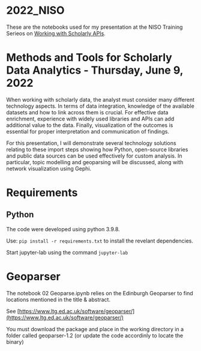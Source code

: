 # 2022_NISO

These are the notebooks used for my presentation at the NISO Training Serieos on [Working with Scholarly APIs](https://www.niso.org/events/working-scholarly-apis-niso-training-series). 

# Methods and Tools for Scholarly Data Analytics - Thursday, June 9, 2022
When working with scholarly data, the analyst must consider many different technology aspects. In terms of data integration, knowledge of the available datasets and how to link across them is crucial. For effective data enrichment, experience with widely used libraries and APIs can add additional value to the data. Finally, visualization of the outcomes is essential for proper interpretation and communication of findings.
 
For this presentation, I will demonstrate several technology solutions relating to these import steps showing how Python, open-source libraries and public data sources can be used effectively for custom analysis. In particular, topic modelling and geoparsing will be discussed, along with network visualization using Gephi.

# Requirements

## Python
The code were developed using python 3.9.8.

Use: ``pip install -r requirements.txt`` to install the revelant dependencies.

Start jupyter-lab using the command ``jupyter-lab``

# Geoparser
The notebook 02 Geoparse.ipynb relies on the Edinburgh Geoparser to find locations mentioned in the title & abstract.

See [https://www.ltg.ed.ac.uk/software/geoparser/](https://www.ltg.ed.ac.uk/software/geoparser/)

You must download the package and place in the working directory in a folder called geoparser-1.2 (or update the code accordinly to locate the binary)